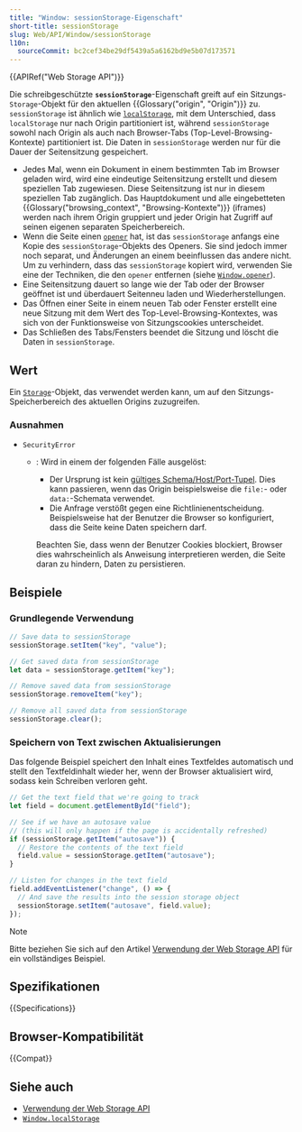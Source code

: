 ```yaml
---
title: "Window: sessionStorage-Eigenschaft"
short-title: sessionStorage
slug: Web/API/Window/sessionStorage
l10n:
  sourceCommit: bc2cef34be29df5439a5a6162bd9e5b07d173571
---
```


{{APIRef("Web Storage API")}}

Die schreibgeschützte **`sessionStorage`**-Eigenschaft greift auf ein Sitzungs-`Storage`-Objekt für den aktuellen {{Glossary("origin", "Origin")}} zu. `sessionStorage` ist ähnlich wie [`localStorage`](/de/docs/Web/API/Window/localStorage), mit dem Unterschied, dass `localStorage` nur nach Origin partitioniert ist, während `sessionStorage` sowohl nach Origin als auch nach Browser-Tabs (Top-Level-Browsing-Kontexte) partitioniert ist. Die Daten in `sessionStorage` werden nur für die Dauer der Seitensitzung gespeichert.

- Jedes Mal, wenn ein Dokument in einem bestimmten Tab im Browser geladen wird, wird eine eindeutige Seitensitzung erstellt und diesem speziellen Tab zugewiesen. Diese Seitensitzung ist nur in diesem speziellen Tab zugänglich. Das Hauptdokument und alle eingebetteten {{Glossary("browsing_context", "Browsing-Kontexte")}} (iframes) werden nach ihrem Origin gruppiert und jeder Origin hat Zugriff auf seinen eigenen separaten Speicherbereich.
- Wenn die Seite einen [`opener`](/de/docs/Web/API/Window/opener) hat, ist das `sessionStorage` anfangs eine Kopie des `sessionStorage`-Objekts des Openers. Sie sind jedoch immer noch separat, und Änderungen an einem beeinflussen das andere nicht. Um zu verhindern, dass das `sessionStorage` kopiert wird, verwenden Sie eine der Techniken, die den `opener` entfernen (siehe [`Window.opener`](/de/docs/Web/API/Window/opener)).
- Eine Seitensitzung dauert so lange wie der Tab oder der Browser geöffnet ist und überdauert Seitenneu laden und Wiederherstellungen.
- Das Öffnen einer Seite in einem neuen Tab oder Fenster erstellt eine neue Sitzung mit dem Wert des Top-Level-Browsing-Kontextes, was sich von der Funktionsweise von Sitzungscookies unterscheidet.
- Das Schließen des Tabs/Fensters beendet die Sitzung und löscht die Daten in `sessionStorage`.

## Wert

Ein [`Storage`](/de/docs/Web/API/Storage)-Objekt, das verwendet werden kann, um auf den Sitzungs-Speicherbereich des aktuellen Origins zuzugreifen.

### Ausnahmen

- `SecurityError`

  - : Wird in einem der folgenden Fälle ausgelöst:

    - Der Ursprung ist kein [gültiges Schema/Host/Port-Tupel](/de/docs/Web/Security/Same-origin_policy#definition_of_an_origin). Dies kann passieren, wenn das Origin beispielsweise die `file:`- oder `data:`-Schemata verwendet.
    - Die Anfrage verstößt gegen eine Richtlinienentscheidung. Beispielsweise hat der Benutzer die Browser so konfiguriert, dass die Seite keine Daten speichern darf.

    Beachten Sie, dass wenn der Benutzer Cookies blockiert, Browser dies wahrscheinlich als Anweisung interpretieren werden, die Seite daran zu hindern, Daten zu persistieren.

## Beispiele

### Grundlegende Verwendung

```js
// Save data to sessionStorage
sessionStorage.setItem("key", "value");

// Get saved data from sessionStorage
let data = sessionStorage.getItem("key");

// Remove saved data from sessionStorage
sessionStorage.removeItem("key");

// Remove all saved data from sessionStorage
sessionStorage.clear();
```

### Speichern von Text zwischen Aktualisierungen

Das folgende Beispiel speichert den Inhalt eines Textfeldes automatisch und stellt den Textfeldinhalt wieder her, wenn der Browser aktualisiert wird, sodass kein Schreiben verloren geht.

```js
// Get the text field that we're going to track
let field = document.getElementById("field");

// See if we have an autosave value
// (this will only happen if the page is accidentally refreshed)
if (sessionStorage.getItem("autosave")) {
  // Restore the contents of the text field
  field.value = sessionStorage.getItem("autosave");
}

// Listen for changes in the text field
field.addEventListener("change", () => {
  // And save the results into the session storage object
  sessionStorage.setItem("autosave", field.value);
});
```

> [!NOTE]
> Bitte beziehen Sie sich auf den Artikel [Verwendung der Web Storage API](/de/docs/Web/API/Web_Storage_API/Using_the_Web_Storage_API) für ein vollständiges Beispiel.

## Spezifikationen

{{Specifications}}

## Browser-Kompatibilität

{{Compat}}

## Siehe auch

- [Verwendung der Web Storage API](/de/docs/Web/API/Web_Storage_API/Using_the_Web_Storage_API)
- [`Window.localStorage`](/de/docs/Web/API/Window/localStorage)
